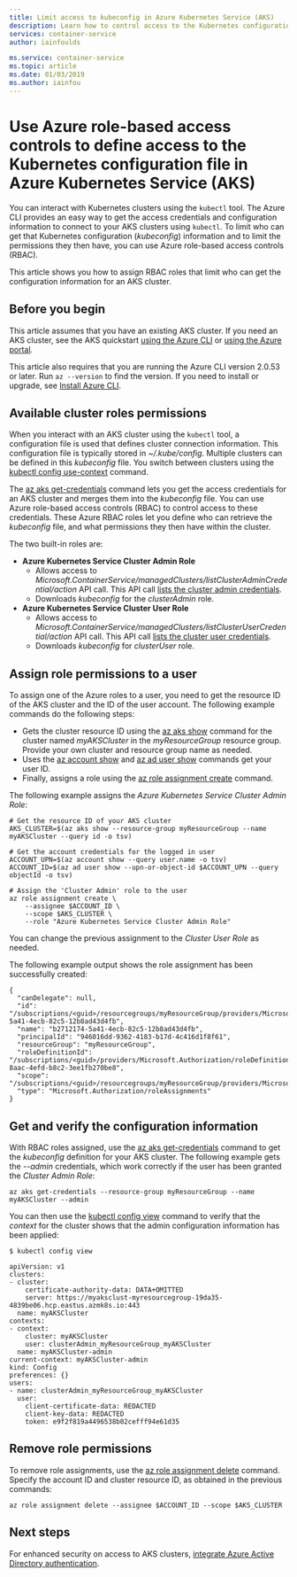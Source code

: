 ```yaml
---
title: Limit access to kubeconfig in Azure Kubernetes Service (AKS)
description: Learn how to control access to the Kubernetes configuration file (kubeconfig) for cluster administrators and cluster users
services: container-service
author: iainfoulds

ms.service: container-service
ms.topic: article
ms.date: 01/03/2019
ms.author: iainfou
---
```


# Use Azure role-based access controls to define access to the Kubernetes configuration file in Azure Kubernetes Service (AKS)

You can interact with Kubernetes clusters using the `kubectl` tool. The Azure CLI provides an easy way to get the access credentials and configuration information to connect to your AKS clusters using `kubectl`. To limit who can get that Kubernetes configuration (*kubeconfig*) information and to limit the permissions they then have, you can use Azure role-based access controls (RBAC).

This article shows you how to assign RBAC roles that limit who can get the configuration information for an AKS cluster.

## Before you begin

This article assumes that you have an existing AKS cluster. If you need an AKS cluster, see the AKS quickstart [using the Azure CLI][aks-quickstart-cli] or [using the Azure portal][aks-quickstart-portal].

This article also requires that you are running the Azure CLI version 2.0.53 or later. Run `az --version` to find the version. If you need to install or upgrade, see [Install Azure CLI][azure-cli-install].

## Available cluster roles permissions

When you interact with an AKS cluster using the `kubectl` tool, a configuration file is used that defines cluster connection information. This configuration file is typically stored in *~/.kube/config*. Multiple clusters can be defined in this *kubeconfig* file. You switch between clusters using the [kubectl config use-context][kubectl-config-use-context] command.

The [az aks get-credentials][az-aks-get-credentials] command lets you get the access credentials for an AKS cluster and merges them into the *kubeconfig* file. You can use Azure role-based access controls (RBAC) to control access to these credentials. These Azure RBAC roles let you define who can retrieve the *kubeconfig* file, and what permissions they then have within the cluster.

The two built-in roles are:

* **Azure Kubernetes Service Cluster Admin Role**  
    * Allows access to *Microsoft.ContainerService/managedClusters/listClusterAdminCredential/action* API call. This API call [lists the cluster admin credentials][api-cluster-admin].
    * Downloads *kubeconfig* for the *clusterAdmin* role.
* **Azure Kubernetes Service Cluster User Role**
    * Allows access to *Microsoft.ContainerService/managedClusters/listClusterUserCredential/action* API call. This API call [lists the cluster user credentials][api-cluster-user].
    * Downloads *kubeconfig* for *clusterUser* role.

## Assign role permissions to a user

To assign one of the Azure roles to a user, you need to get the resource ID of the AKS cluster and the ID of the user account. The following example commands do the following steps:

* Gets the cluster resource ID using the [az aks show][az-aks-show] command for the cluster named *myAKSCluster* in the *myResourceGroup* resource group. Provide your own cluster and resource group name as needed.
* Uses the [az account show][az-account-show] and [az ad user show][az-ad-user-show] commands get your user ID.
* Finally, assigns a role using the [az role assignment create][az-role-assignment-create] command.

The following example assigns the *Azure Kubernetes Service Cluster Admin Role*:

```azurecli-interactive
# Get the resource ID of your AKS cluster
AKS_CLUSTER=$(az aks show --resource-group myResourceGroup --name myAKSCluster --query id -o tsv)

# Get the account credentials for the logged in user
ACCOUNT_UPN=$(az account show --query user.name -o tsv)
ACCOUNT_ID=$(az ad user show --upn-or-object-id $ACCOUNT_UPN --query objectId -o tsv)

# Assign the 'Cluster Admin' role to the user
az role assignment create \
    --assignee $ACCOUNT_ID \
    --scope $AKS_CLUSTER \
    --role "Azure Kubernetes Service Cluster Admin Role"
```

You can change the previous assignment to the *Cluster User Role* as needed.

The following example output shows the role assignment has been successfully created:

```
{
  "canDelegate": null,
  "id": "/subscriptions/<guid>/resourcegroups/myResourceGroup/providers/Microsoft.ContainerService/managedClusters/myAKSCluster/providers/Microsoft.Authorization/roleAssignments/b2712174-5a41-4ecb-82c5-12b8ad43d4fb",
  "name": "b2712174-5a41-4ecb-82c5-12b8ad43d4fb",
  "principalId": "946016dd-9362-4183-b17d-4c416d1f8f61",
  "resourceGroup": "myResourceGroup",
  "roleDefinitionId": "/subscriptions/<guid>/providers/Microsoft.Authorization/roleDefinitions/0ab01a8-8aac-4efd-b8c2-3ee1fb270be8",
  "scope": "/subscriptions/<guid>/resourcegroups/myResourceGroup/providers/Microsoft.ContainerService/managedClusters/myAKSCluster",
  "type": "Microsoft.Authorization/roleAssignments"
}
```

## Get and verify the configuration information

With RBAC roles assigned, use the [az aks get-credentials][az-aks-get-credentials] command to get the *kubeconfig* definition for your AKS cluster. The following example gets the *--admin* credentials, which work correctly if the user has been granted the *Cluster Admin Role*:

```azurecli-interactive
az aks get-credentials --resource-group myResourceGroup --name myAKSCluster --admin
```

You can then use the [kubectl config view][kubectl-config-view] command to verify that the *context* for the cluster shows that the admin configuration information has been applied:

```
$ kubectl config view

apiVersion: v1
clusters:
- cluster:
    certificate-authority-data: DATA+OMITTED
    server: https://myaksclust-myresourcegroup-19da35-4839be06.hcp.eastus.azmk8s.io:443
  name: myAKSCluster
contexts:
- context:
    cluster: myAKSCluster
    user: clusterAdmin_myResourceGroup_myAKSCluster
  name: myAKSCluster-admin
current-context: myAKSCluster-admin
kind: Config
preferences: {}
users:
- name: clusterAdmin_myResourceGroup_myAKSCluster
  user:
    client-certificate-data: REDACTED
    client-key-data: REDACTED
    token: e9f2f819a4496538b02cefff94e61d35
```

## Remove role permissions

To remove role assignments, use the [az role assignment delete][az-role-assignment-delete] command. Specify the account ID and cluster resource ID, as obtained in the previous commands:

```azurecli-interactive
az role assignment delete --assignee $ACCOUNT_ID --scope $AKS_CLUSTER
```

## Next steps

For enhanced security on access to AKS clusters, [integrate Azure Active Directory authentication][aad-integration].

<!-- LINKS - external -->
[kubectl-config-use-context]: https://kubernetes.io/docs/reference/generated/kubectl/kubectl-commands#config
[kubectl-config-view]: https://kubernetes.io/docs/reference/generated/kubectl/kubectl-commands#config

<!-- LINKS - internal -->
[aks-quickstart-cli]: kubernetes-walkthrough.md
[aks-quickstart-portal]: kubernetes-walkthrough-portal.md
[azure-cli-install]: /cli/azure/install-azure-cli
[az-aks-get-credentials]: /cli/azure/aks#az-aks-get-credentials
[azure-rbac]: ../role-based-access-control/overview.md
[api-cluster-admin]: /rest/api/aks/managedclusters/listclusteradmincredentials
[api-cluster-user]: /rest/api/aks/managedclusters/listclusterusercredentials
[az-aks-show]: /cli/azure/aks#az-aks-show
[az-account-show]: /cli/azure/account#az-account-show
[az-ad-user-show]: /cli/azure/ad/user#az-ad-user-show
[az-role-assignment-create]: /cli/azure/role/assignment#az-role-assignment-create
[az-role-assignment-delete]: /cli/azure/role/assignment#az-role-assignment-delete
[aad-integration]: aad-integration.md
